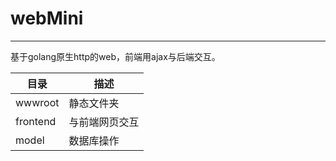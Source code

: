 # webMini
-----
基于golang原生http的web，前端用ajax与后端交互。

| 目录 | 描述 |
| ------ | ------ |
|wwwroot|静态文件夹|
|frontend|与前端网页交互|
|model|数据库操作|


